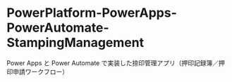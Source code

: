 # PowerPlatform-PowerApps-PowerAutomate-StampingManagement
 Power Apps と Power Automate で実装した捺印管理アプリ（押印記録簿／押印申請ワークフロー）
